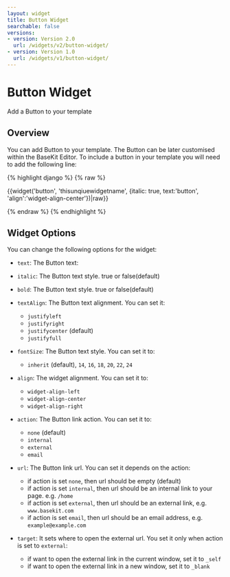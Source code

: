 ```yaml
---
layout: widget
title: Button Widget
searchable: false
versions:
- version: Version 2.0
  url: /widgets/v2/button-widget/
- version: Version 1.0
  url: /widgets/v1/button-widget/
---
```


# Button Widget

Add a Button to your template

## Overview

You can add Button to your template. The Button can be later customised within the BaseKit Editor. 
To include a button in your template you will need to add the following line:

{% highlight django %}
{% raw %}

  {{widget('button', 'thisunqiuewidgetname', {italic: true, text:'button', 'align':'widget-align-center'})|raw}}

{% endraw %}
{% endhighlight %}

## Widget Options

You can change the following options for the widget:

* ```text```: The Button text:

* ```italic```: The Button text style. true or false(default)

* ```bold```: The Button text style. true or false(default)

* ```textAlign```: The Button text alignment. You can set it:

  * ```justifyleft```
  * ```justifyright```
  * ```justifycenter``` (default)
  * ```justifyfull```
  
* ```fontSize```: The Button text style. You can set it to: 

  * ```inherit``` (default), ```14```, ```16```, ```18```, ```20```, ```22```, ```24```

* ```align```: The widget alignment. You can set it to: 

  * ```widget-align-left```
  * ```widget-align-center```
  * ```widget-align-right```

* ```action```: The Button link action. You can set it to:

  * ```none``` (default)
  * ```internal```
  * ```external```
  * ```email```

* ```url```: The Button link url. You can set it depends on the action:

  * if action is set ```none```, then url should be empty (default) 
  * if action is set ```internal```, then url should be an internal link to your page. e.g. ```/home```
  * if action is set ```external```, then url should be an external link, e.g. ```www.basekit.com```
  * if action is set ```email```, then url should be an email address, e.g. ```example@example.com```

* ```target```: It sets where to open the external url. You set it only when action is set to ```external```:

  * if want to open the external link in the current window, set it to ```_self```
  * if want to open the external link in a new window, set it to ```_blank```
